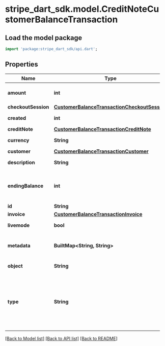 # stripe_dart_sdk.model.CreditNoteCustomerBalanceTransaction

## Load the model package
```dart
import 'package:stripe_dart_sdk/api.dart';
```

## Properties
Name | Type | Description | Notes
------------ | ------------- | ------------- | -------------
**amount** | **int** | The amount of the transaction. A negative value is a credit for the customer's balance, and a positive value is a debit to the customer's `balance`. | 
**checkoutSession** | [**CustomerBalanceTransactionCheckoutSession**](CustomerBalanceTransactionCheckoutSession.md) |  | [optional] 
**created** | **int** | Time at which the object was created. Measured in seconds since the Unix epoch. | 
**creditNote** | [**CustomerBalanceTransactionCreditNote**](CustomerBalanceTransactionCreditNote.md) |  | [optional] 
**currency** | **String** | Three-letter [ISO currency code](https://www.iso.org/iso-4217-currency-codes.html), in lowercase. Must be a [supported currency](https://stripe.com/docs/currencies). | 
**customer** | [**CustomerBalanceTransactionCustomer**](CustomerBalanceTransactionCustomer.md) |  | 
**description** | **String** | An arbitrary string attached to the object. Often useful for displaying to users. | [optional] 
**endingBalance** | **int** | The customer's `balance` after the transaction was applied. A negative value decreases the amount due on the customer's next invoice. A positive value increases the amount due on the customer's next invoice. | 
**id** | **String** | Unique identifier for the object. | 
**invoice** | [**CustomerBalanceTransactionInvoice**](CustomerBalanceTransactionInvoice.md) |  | [optional] 
**livemode** | **bool** | Has the value `true` if the object exists in live mode or the value `false` if the object exists in test mode. | 
**metadata** | **BuiltMap&lt;String, String&gt;** | Set of [key-value pairs](https://stripe.com/docs/api/metadata) that you can attach to an object. This can be useful for storing additional information about the object in a structured format. | [optional] 
**object** | **String** | String representing the object's type. Objects of the same type share the same value. | 
**type** | **String** | Transaction type: `adjustment`, `applied_to_invoice`, `credit_note`, `initial`, `invoice_overpaid`, `invoice_too_large`, `invoice_too_small`, `unspent_receiver_credit`, `unapplied_from_invoice`, `checkout_session_subscription_payment`, or `checkout_session_subscription_payment_canceled`. See the [Customer Balance page](https://stripe.com/docs/billing/customer/balance#types) to learn more about transaction types. | 

[[Back to Model list]](../README.md#documentation-for-models) [[Back to API list]](../README.md#documentation-for-api-endpoints) [[Back to README]](../README.md)


